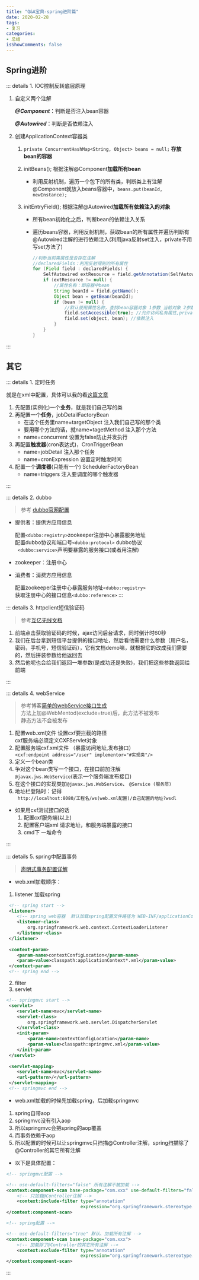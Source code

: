 ```yaml
---
title: "Q&A宝典-spring进阶篇"
date: 2020-02-28
tags:
- 复习
categories:
- 总结
isShowComments: false
---
```


<Boxx/>

## Spring进阶

::: details 1. IOC控制反转底层原理

1. 自定义两个注解

   ***@Component***：判断是否注入bean容器

   ***@Autowired***：判断是否依赖注入

2. 创建ApplicationContext容器类

   1.  `private ConcurrentHashMap<String, Object> beans = null;` **存放bean的容器**

   2. initBeans(); 根据注解@Component**加载所有bean**

      - 利用反射机制，遍历一个包下的所有类，判断类上有注解@Component就放入beans容器中，` beans.put(beanId, newInstance); `
   
   3. initEntryField(); 根据注解@Autowired**加载所有依赖注入的对象**
   
      - 所有bean初始化之后，判断bean的依赖注入关系
   
      - 遍历beans容器，利用反射机制，获取bean的所有属性并遍历判断有@Autowired注解的进行依赖注入(利用java反射set注入，private不用写set方法了)
   
        ```java
        //判断当前类属性是否存在注解
        //declaredFields：利用反射得到的所有属性
        for (Field field : declaredFields) {
            SelfAutowired extResource = field.getAnnotation(SelfAutowired.class);
            if (extResource != null) {
                //属性名称：即容器中bean
                String beanId = field.getName();
                Object bean = getBean(beanId);
                if (bean != null) {
                    //默认使用属性名称，查找bean容器对象 1参数 当前对象 2参数给属性赋值
                    field.setAccessible(true); //允许访问私有属性,private不用写set()了
                    field.set(object, bean); //依赖注入
                }
            }
        }
        ```
   
        

:::



## 其它

::: details 1. 定时任务

就是在xml中配置，具体可以我的看[这篇文章](/views/java/quartz.html)

1. 先配置(实例化)一个**业务**，就是我们自己写的类
2. 再配置一个**任务**，jobDetailFactoryBean
   - 在这个任务里name=targetObject 注入我们自己写的那个类
   - 要用哪个方法的话，就name=tagetMethod 注入那个方法
   - name=concurrent  设置为false防止并发执行
3. 再配置**触发器**(cron表达式)，CronTriggerBean
   - name=jobDetail 注入那个任务
   - name=cronExpression  设置定时触发时间
4. 配置一个**调度器**(只能有一个) SchedulerFactoryBean
   - name=triggers 注入要调度的哪个触发器

:::

::: details 2. dubbo

> 参考 [dubbo官网配置]( http://dubbo.apache.org/zh-cn/docs/user/quick-start.html )

- 提供者：提供方应用信息

  配置`<dubbo:registry>`zookeeper注册中心暴露服务地址<br/>
  配置dubbo协议和端口号`<dubbo:protocol>` dubbo协议<br/>`
  <dubbo:service>`声明要暴露的服务接口(或者用注解)

- zookeeper：注册中心

- 消费者：消费方应用信息
  
  配置zookeeper注册中心暴露服务地址`<dubbo:registry>`<br/>
  获取注册中心的接口信息`<dubbo:reference>`
  :::

::: details 3. httpclient短信验证码

> 参考[互亿无线文档]( https://www.ihuyi.com/demo/sms/java.html )

1. 前端点击获取验证码的时候，ajax访问后台请求，同时倒计时60秒
2. 我们在后台拿到短信平台提供的接口地址，然后看他需要什么参数（用户名，密码，手机号，短信验证码），它有文档demo嘛，就根据它的改成我们需要的，然后拼装参数给他返回去
3. 然后他呢也会给我们返回一堆参数(是成功还是失败)，我们把这些参数返回给前端

:::

::: details 4. webService

>  参考博客[简单的webService接口生成]( https://blog.csdn.net/qq_37279783/article/details/86242403)<br/>
> 方法上加@WebMentod(exclude=true)后，此方法不被发布<br/>
> 静态方法不会被发布

1. 配置web.xml文件 设置cxf要拦截的路径<br/>
   		cxf服务端必须定义CXFServlet对象
2. 配置服务端cxf.xml文件 （暴露访问地址,发布接口）<br/>`
   		<cxf:endpoint address="/user" implementor="#实现类"/> `
3. 定义一个bean类
4. 争对这个bean类写一个接口，在接口前加注解<br/>`@javax.jws.WebService`(表示一个服务端发布接口)
5. 在这个接口的实现类加`@javax.jws.WebService`、
   					   `@Service (服务层)`
6. 地址栏登陆时：记得<br/>`
   		http://localhost:8080/工程名/ws(web.xml配置)/自己配置的地址?wsdl`
- 如果用cxf测试接口的话
  1. 配置cxf服务端(以上)
  2. 配置客户端xml 
        		请求地址，和服务端暴露的接口
  3. cmd下 一堆命令

:::

::: details 5.  spring中配置事务

>  [声明式事务配置详解]( https://blog.csdn.net/jiadajing267/article/details/81056057 )

- web.xml加载顺序：

1. listener  加载spring

```xml
 <!-- spring start -->
 <listener>
 	<!-- spring web容器  默认加载spring配置文件路径为 WEB-INF/applicationContext.xml-->
 	<listener-class>
 		org.springframework.web.context.ContextLoaderListener
 	</listener-class>
 </listener>
 
 <context-param>
 	<param-name>contextConfigLocation</param-name>
 	<param-value>classpath:applicationContext*.xml</param-value>
 </context-param>
 <!-- spring end -->
```

2. filter 
3. servlet

```xml
<!-- springmvc start -->
 <servlet>
 	<servlet-name>mvc</servlet-name>
 	<servlet-class>
 		org.springframework.web.servlet.DispatcherServlet
 	</servlet-class>
 	<init-param>
 		<param-name>contextConfigLocation</param-name>
 		<param-value>classpath:springmvc.xml</param-value>
 	</init-param>
 </servlet>
 
 <servlet-mapping>
 	<servlet-name>mvc</servlet-name>
 	<url-pattern>/</url-pattern>
 </servlet-mapping>
 <!-- springmvc end -->
```

- web.xml加载的时候先加载spring，后加载springmvc

1. spring自带aop
2. springmvc没有引入aop
3. 所以springmvc会把spring的aop覆盖
4. 而事务依赖于aop
5. 所以配置的时候可以让springmvc只扫描@Controller注解，spring扫描除了@Controller的其它所有注解

- 以下是具体配置：

```xml
<!-- springmvc配置 -->

<!-- use-default-filters="false" 所有注解不被加载 -->
<context:component-scan base-package="com.xxx" use-default-filters="false">
    <!-- 只加载@Controller注解 -->
    <context:include-filter type="annotation" 
                            expression="org.springframework.stereotype.Controller" />
</context:component-scan>
```

```xml
<!-- spring配置 -->

<!-- use-default-filters="true" 默认、加载所有注解 -->
<context:component-scan base-package="com.xxx">
    <!-- 加载除了@Controller的其它所有注解 -->
    <context:exclude-filter type="annotation" 
                            expression="org.springframework.stereotype.Controller"/>
</context:component-scan>
```

:::